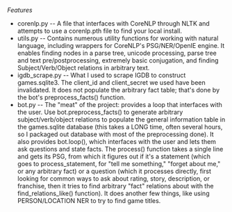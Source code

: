 *Features*
- corenlp.py -- A file that interfaces with CoreNLP through NLTK and attempts to use a corenlp.pth file to find your local install.
- utils.py -- Contains numerous utility functions for working with natural language, including wrappers for CoreNLP's PSG/NER/OpenIE engine. 
It enables finding nodes in a parse tree, unicode processing, parse tree and text pre/postprocessing, extremely basic conjugation, and finding 
Subject/Verb/Object relations in arbitrary text.
- igdb_scrape.py -- What I used to scrape IGDB to construct games.sqlite3. The client_id and client_secret we used have been invalidated. 
It does not populate the arbitrary fact table; that's done by the bot's preprocess_facts() function.
- bot.py -- The "meat" of the project: provides a loop that interfaces with the user. Use bot.preprocess_facts() to generate arbitrary 
subject/verb/object relations to populate the general information table in the games.sqlite database (this takes a LONG time, often several hours, 
so I packaged out database with most of the preprocessing done). It also provides bot.loop(), which interfaces with the user and lets them ask 
questions and state facts. The process() function takes a single line and gets its PSG, from which it figures out if it's a statement 
(which goes to process_statement, for "tell me something," "forget about me," or any arbitrary fact) or a question (which it processes directly, 
first looking for common ways to ask about rating, story, description, or franchise, then it tries to find arbitrary "fact" relations about with the 
find_relations_like() function). It does another few things, like using PERSON/LOCATION NER to try to find game titles.
